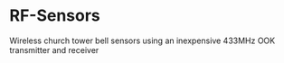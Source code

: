 # RF-Sensors
Wireless church tower bell sensors using an inexpensive 433MHz OOK transmitter and receiver
